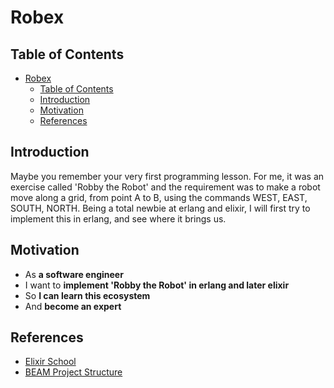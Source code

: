 # Robex

## Table of Contents

- [Robex](#robex)
  - [Table of Contents](#table-of-contents)
  - [Introduction](#introduction)
  - [Motivation](#motivation)
  - [References](#references)

## Introduction

Maybe you remember your very first programming lesson. For me, it was an exercise called 'Robby the Robot' and the requirement was to make a robot move along a grid, from point A to B, using the commands WEST, EAST, SOUTH, NORTH.
Being a total newbie at erlang and elixir, I will first try to implement this in erlang, and see where it brings us.


## Motivation

- As **a software engineer**
- I want to **implement 'Robby the Robot' in erlang and later elixir**
- So **I can learn this ecosystem**
- And **become an expert**

## References

- [Elixir School](https://elixirschool.com/)
- [BEAM Project Structure](https://github.com/inaka/erlang_guidelines/issues/30)


